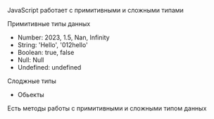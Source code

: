
JavaScript работает с примитивными и сложными типами

Примитивные типы данных

- Number: 2023, 1.5, Nan, Infinity
- String: 'Hello', '012hello'
- Boolean: true, false
- Null: Null
- Undefined: undefined

Слоджные типы
- Обьекты 


Есть методы работы с примитивными и сложными типом данных


